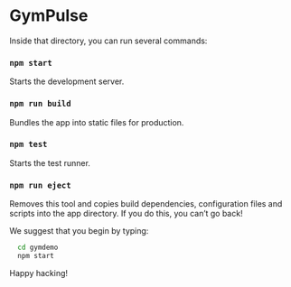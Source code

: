 # GymPulse

Inside that directory, you can run several commands:

### `npm start`
Starts the development server.

### `npm run build`
Bundles the app into static files for production.

### `npm test`
Starts the test runner.

### `npm run eject`
Removes this tool and copies build dependencies, configuration files and scripts into the app directory. If you do this, you can’t go back!

We suggest that you begin by typing:
```bash
  cd gymdemo
  npm start
```
Happy hacking!
